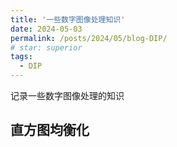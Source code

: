```yaml
---
title: '一些数字图像处理知识'
date: 2024-05-03
permalink: /posts/2024/05/blog-DIP/
# star: superior
tags:
  - DIP
---
```


记录一些数字图像处理的知识


## 直方图均衡化

